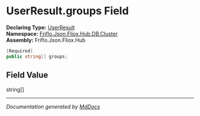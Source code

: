 ﻿<!--  
  <auto-generated>   
    The contents of this file were generated by a tool.  
    Changes to this file may be list if the file is regenerated  
  </auto-generated>   
-->

# UserResult.groups Field

**Declaring Type:** [UserResult](../index.md)  
**Namespace:** [Friflo.Json.Fliox.Hub.DB.Cluster](../../index.md)  
**Assembly:** Friflo.Json.Fliox.Hub

```csharp
[Required]
public string[] groups;
```

## Field Value

string\[\]

___

*Documentation generated by [MdDocs](https://github.com/ap0llo/mddocs)*
